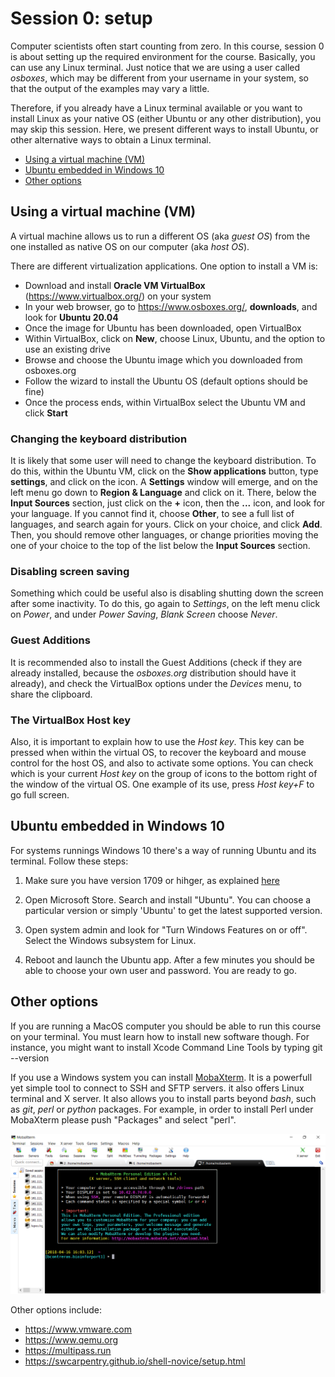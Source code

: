 # Session 0: setup

Computer scientists often start counting from zero. In this course, session 0 is about setting up the required environment for the course. Basically, you can use any Linux terminal. Just notice that we are using a user called *osboxes*, which may be different from your username in your system, so that the output of the examples may vary a little.

Therefore, if you already have a Linux terminal available or you want to install Linux as your native OS (either Ubuntu or any other distribution), you may skip this session. Here, we present different ways to install Ubuntu, or other alternative ways to obtain a Linux terminal.

- [Using a virtual machine (VM)](#using-a-virtual-machine--vm-)
- [Ubuntu embedded in Windows 10](#ubuntu-embedded-in-windows-10)
- [Other options](#other-options)


## Using a virtual machine (VM)

A virtual machine allows us to run a different OS (aka *guest OS*) from the one installed as native OS on our computer (aka *host OS*).

There are different virtualization applications. One option to install a VM is:
- Download and install **Oracle VM VirtualBox** (https://www.virtualbox.org/) on your system
- In your web browser, go to https://www.osboxes.org/, **downloads**, and look for **Ubuntu 20.04**
- Once the image for Ubuntu has been downloaded, open VirtualBox
- Within VirtualBox, click on **New**, choose Linux, Ubuntu, and the option to use an existing drive
- Browse and choose the Ubuntu image which you downloaded from osboxes.org
- Follow the wizard to install the Ubuntu OS (default options should be fine)
- Once the process ends, within VirtualBox select the Ubuntu VM and click **Start**

### Changing the keyboard distribution

It is likely that some user will need to change the keyboard distribution. To do this, within the Ubuntu VM, click on the **Show applications** button, type **settings**, and click on the icon. A **Settings** window will emerge, and on the left menu go down to **Region & Language** and click on it. There, below the **Input Sources** section, just click on the **+** icon, then the **...** icon, and look for your language. If you cannot find it, choose **Other**, to see a full list of languages, and search again for yours. Click on your choice, and click **Add**. Then, you should remove other languages, or change priorities moving the one of your choice to the top of the list below the **Input Sources** section.

### Disabling screen saving

Something which could be useful also is disabling shutting down the screen after some inactivity. To do this, go again to *Settings*, on the left menu click on *Power*, and under *Power Saving*, *Blank Screen* choose *Never*.

### Guest Additions

It is recommended also to install the Guest Additions (check if they are already installed, because the *osboxes.org* distribution should have it already), and check the VirtualBox options under the *Devices* menu, to share the clipboard.

### The VirtualBox Host key
Also, it is important to explain how to use the *Host key*. This key can be pressed when within the virtual OS, to recover the keyboard and mouse control for the host OS, and also to activate some options. You can check which is your current *Host key* on the group of icons to the bottom right of the window of the virtual OS. One example of its use, press *Host key+F* to go full screen.

## Ubuntu embedded in Windows 10

For systems runnings Windows 10 there's a way of running Ubuntu and its terminal. Follow these steps:

1. Make sure you have version 1709 or hihger, as explained [here](https://www.protocols.io/view/ubuntu-on-windows-for-computational-biology-sfuebnw)

2. Open Microsoft Store. Search and install "Ubuntu". You can choose a particular version or simply 'Ubuntu' to get the latest supported version.

3. Open system admin and look for "Turn Windows Features on or off". Select the Windows subsystem for Linux.

4. Reboot and launch the Ubuntu app. After a few minutes you should be able to choose your own user and password. You are ready to go.


## Other options 

If you are running a MacOS computer you should be able to run this course on your terminal. You must learn how to install new software though. For instance, you might want to install Xcode Command Line Tools by typing git --version

If you use a Windows system you can install [MobaXterm](https://mobaxterm.mobatek.net). It is a powerfull yet simple tool to connect to SSH and SFTP servers. it also offers Linux terminal and X server. It also allows you to install parts beyond *bash*, such as *git*, *perl* or *python* packages. For example, in order to install Perl under MobaXterm please push "Packages" and select "perl". 

![](pics/MobaXterm.png)

Other options include:

* https://www.vmware.com
* https://www.qemu.org
* https://multipass.run
* https://swcarpentry.github.io/shell-novice/setup.html
